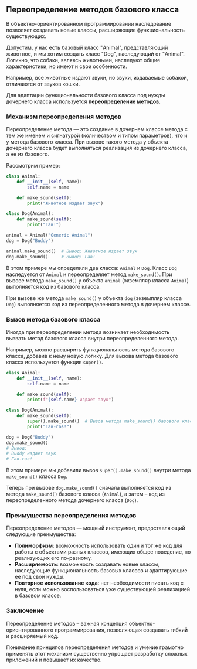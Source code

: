 ## Переопределение методов базового класса

В объектно-ориентированном программировании наследование позволяет создавать новые классы, расширяющие функциональность существующих. 

Допустим, у нас есть базовый класс "Animal", представляющий животное, и мы хотим создать класс "Dog", наследующий от "Animal". Логично, что собаки, являясь животными, наследуют общие характеристики, но имеют и свои особенности. 

Например, все животные издают звуки, но звуки, издаваемые собакой, отличаются от звуков кошки. 

Для адаптации функциональности базового класса под нужды дочернего класса используется **переопределение методов**.

### Механизм переопределения методов

Переопределение метода — это создание в дочернем классе метода с тем же именем и сигнатурой (количеством и типом параметров), что и у метода базового класса. При вызове такого метода у объекта дочернего класса будет выполняться реализация из дочернего класса, а не из базового.

Рассмотрим пример:

```python
class Animal:
    def __init__(self, name):
        self.name = name

    def make_sound(self):
        print("Животное издает звук")

class Dog(Animal):
    def make_sound(self):
        print("Гав!")

animal = Animal("Generic Animal")
dog = Dog("Buddy")

animal.make_sound()  # Вывод: Животное издает звук
dog.make_sound()     # Вывод: Гав!
```

В этом примере мы определили два класса: `Animal` и `Dog`. Класс `Dog` наследуется от `Animal` и переопределяет метод `make_sound()`. При вызове метода `make_sound()` у объекта `animal` (экземпляр класса `Animal`) выполняется код из базового класса. 

При вызове же метода `make_sound()` у объекта `dog` (экземпляр класса `Dog`) выполняется код из переопределенного метода в дочернем классе.

### Вызов метода базового класса

Иногда при переопределении метода возникает необходимость вызвать метод базового класса внутри переопределенного метода. 

Например, можно расширить функциональность метода базового класса, добавив к нему новую логику. Для вызова метода базового класса используется функция `super()`.

```python
class Animal:
    def __init__(self, name):
        self.name = name

    def make_sound(self):
        print(f"{self.name} издает звук")

class Dog(Animal):
    def make_sound(self):
        super().make_sound()  # Вызов метода make_sound() базового класса
        print("Гав-гав!")

dog = Dog("Buddy")
dog.make_sound()
# Вывод:
# Buddy издает звук
# Гав-гав!
```

В этом примере мы добавили вызов `super().make_sound()` внутри метода `make_sound()` класса `Dog`. 

Теперь при вызове `dog.make_sound()` сначала выполняется код из метода `make_sound()` базового класса (`Animal`), а затем – код из переопределенного метода дочернего класса (`Dog`).

### Преимущества переопределения методов

Переопределение методов — мощный инструмент, предоставляющий следующие преимущества:

* **Полиморфизм**: возможность использовать один и тот же код для работы с объектами разных классов, имеющих общее поведение, но реализующих его по-разному.
* **Расширяемость**: возможность создавать новые классы, наследующие функциональность базовых классов и адаптирующие ее под свои нужды.
* **Повторное использование кода**: нет необходимости писать код с нуля, если можно воспользоваться уже существующей реализацией в базовом классе.


### Заключение

Переопределение методов – важная концепция объектно-ориентированного программирования, позволяющая создавать гибкий и расширяемый код. 

Понимание принципов переопределения методов и умение грамотно применять этот механизм существенно упрощает разработку сложных приложений и повышает их качество.
